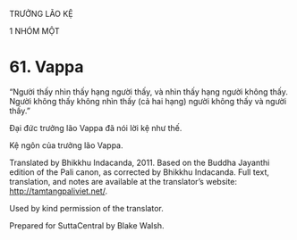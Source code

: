 TRƯỞNG LÃO KỆ

1 NHÓM MỘT

# 61\. Vappa

“Người thấy nhìn thấy hạng người thấy, và nhìn thấy hạng người không thấy. Người không thấy không nhìn thấy (cả hai hạng) người không thấy và người thấy.”

Đại đức trưởng lão Vappa đã nói lời kệ như thế.

Kệ ngôn của trưởng lão Vappa.

Translated by Bhikkhu Indacanda, 2011. Based on the Buddha Jayanthi edition of the Pali canon, as corrected by Bhikkhu Indacanda. Full text, translation, and notes are available at the translator’s website: http://tamtangpaliviet.net/.

Used by kind permission of the translator.

Prepared for SuttaCentral by Blake Walsh.